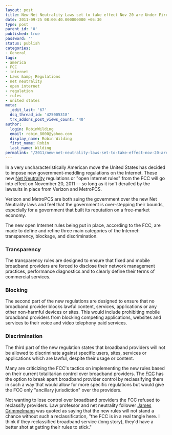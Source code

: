 ```yaml
---
layout: post
title: New Net Neutrality Laws set to take effect Nov 20 are Under Fire
date: 2011-09-25 08:00:40.000000000 +05:30
type: post
parent_id: '0'
published: true
password: ''
status: publish
categories:
- General
tags:
- america
- FCC
- internet
- Laws &amp; Regulations
- net neutrality
- open internet
- regulation
- rules
- united states
meta:
  _edit_last: '67'
  dsq_thread_id: '425005318'
  trx_addons_post_views_count: '40'
author:
  login: RobinWilding
  email: robin_8000@yahoo.com
  display_name: Robin Wilding
  first_name: Robin
  last_name: Wilding
permalink: "/2011/new-net-neutrality-laws-set-to-take-effect-nov-20-are-under-fire/"
---
```

<p>In a very uncharacteristically American move the United States has decided to impose new government-meddling regulations on the Internet. These new <a href="http://en.wikipedia.org/wiki/Network_neutrality">Net Neutrality</a> regulations or "open Internet rules" from the FCC will go into effect on November 20, 2011 -- so long as it isn't derailed by the lawsuits in place from Verizon and MetroPCS.  </p>
<p>Verizon and MetroPCS are both suing the government over the new Net Neutrality laws and feel that the government is over-stepping their bounds, especially for a government that built its reputation on a free-market economy. </p>
<p>The new open Internet rules being put in place, according to the FCC, are made to define and refine three main categories of the Internet: transparency, blockage, and discrimination.</p>

<h3>Transparency</h3>
<p>The transparency rules are designed to ensure that fixed and mobile broadband providers are forced to disclose their network management practices, performance diagnostics and to clearly define their terms of commercial services. </p>
<h3>Blocking</h3>
<p>The second part of the new regulations are designed to ensure that no broadband provider blocks lawful content, services, applications or any other non-harmful devices or sites. This would include prohibiting mobile broadband providers from blocking competing applications, websites and services to their voice and video telephony paid services. </p>
<h3>Discrimination</h3>
<p>The third part of the new regulation states that broadband providers will not be allowed to discriminate against specific users, sites, services or applications which are lawful, despite their usage or content. </p>
<p>Many are criticizing the FCC's tactics on implementing the new rules based on their current totalitarian control over broadband providers. The <a href="http://www.fcc.gov/">FCC</a> has the option to break apart broadband provider control by reclassifying them in such a way that would allow for more specific regulations but would give the FCC only "ancillary jurisdiction" over the providers. </p>
<p>Not wanting to lose control over broadband providers the FCC refused to reclassify providers. Law professor and net neutrality follower <a href="http://james.grimmelmann.net/">James Grimmelmann</a> was quoted as saying that the new rules will not stand a chance  without such a reclassification, "the FCC is in a real tangle here. I think if they reclassified broadband service (long story), they'd have a better shot at getting their rules to stick."</p>
